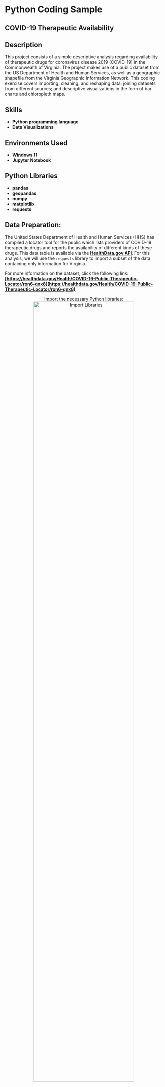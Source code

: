 <h1>Python Coding Sample</h1>

<h2>COVID-19 Therapeutic Availability</h2>



<h2>Description</h2>
This project consists of a simple descriptive analysis regarding availability of therapeutic drugs for coronavirus disease 2019 (COVID-19) in the Commonwealth of Virginia. The project makes use of a public dataset from the US Department of Health and Human Services, as well as a geographic shapefile from the Virginia Geographic Information Network. This coding exercise covers importing, cleaning, and reshaping data; joining datasets from different sources; and descriptive visualizations in the form of bar charts and chloropleth maps.
<br />


<h2>Skills</h2>

- <b>Python programming language</b> 
- <b>Data Visualizations</b>

<h2>Environments Used</h2>

- <b>Windows 11</b>
- <b>Jupyter Notebook</b>

<h2>Python Libraries</h2>

- <b>pandas</b>
- <b>geopandas</b>
- <b>numpy</b>
- <b>matplotlib</b>
- <b>requests</b>

<h2>Data Preparation:</h2>

The United States Department of Health and Human Services (HHS) has compiled a locator tool for the public which lists providers of COVID-19 therapeutic drugs and reports the availability of different kinds of these drugs. This data table is available via the __[HealthData.gov API](https://healthdata.gov/Health/COVID-19-Public-Therapeutic-Locator/rxn6-qnx8)__. For this analysis, we will use the `requests` library to import a subset of the data containing only information for Virginia.

For more information on the dataset, click the following link: __[https://healthdata.gov/Health/COVID-19-Public-Therapeutic-Locator/rxn6-qnx8](https://healthdata.gov/Health/COVID-19-Public-Therapeutic-Locator/rxn6-qnx8)__

<p align="center">
Import the necessary Python libraries: <br/>
<img src="https://i.imgur.com/62TgaWL.png" height="80%" width="80%" alt="Import Libraries"/>
<br />
<br />
Select the disk:  <br/>
<img src="https://i.imgur.com/tcTyMUE.png" height="80%" width="80%" alt="Disk Sanitization Steps"/>
<br />
<br />
Enter the number of passes: <br/>
<img src="https://i.imgur.com/nCIbXbg.png" height="80%" width="80%" alt="Disk Sanitization Steps"/>
<br />
<br />
Confirm your selection:  <br/>
<img src="https://i.imgur.com/cdFHBiU.png" height="80%" width="80%" alt="Disk Sanitization Steps"/>
<br />
<br />
Wait for process to complete (may take some time):  <br/>
<img src="https://i.imgur.com/JL945Ga.png" height="80%" width="80%" alt="Disk Sanitization Steps"/>
<br />
<br />
Sanitization complete:  <br/>
<img src="https://i.imgur.com/K71yaM2.png" height="80%" width="80%" alt="Disk Sanitization Steps"/>
<br />
<br />
Observe the wiped disk:  <br/>
<img src="https://i.imgur.com/AeZkvFQ.png" height="80%" width="80%" alt="Disk Sanitization Steps"/>
</p>
